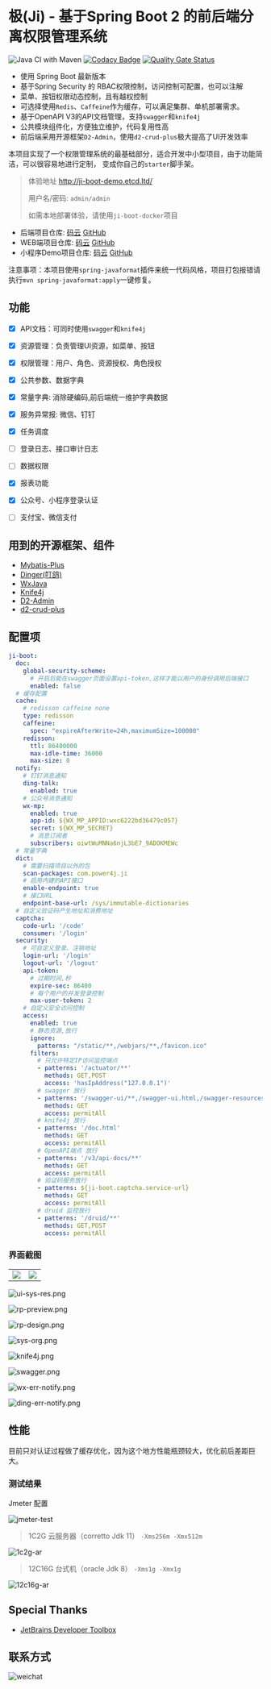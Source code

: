 # 极(Ji) - 基于Spring Boot 2 的前后端分离权限管理系统

![Java CI with Maven](https://github.com/power4j/ji-boot/workflows/Java%20CI%20with%20Maven/badge.svg)
[![Codacy Badge](https://api.codacy.com/project/badge/Grade/ed364ed75f234c7c9ae26e3862849aa3)](https://app.codacy.com/gh/power4j/ji-boot?utm_source=github.com&utm_medium=referral&utm_content=power4j/ji-boot&utm_campaign=Badge_Grade)
[![Quality Gate Status](https://sonarcloud.io/api/project_badges/measure?project=power4j_ji-boot&metric=alert_status)](https://sonarcloud.io/dashboard?id=power4j_ji-boot)

- 使用 Spring Boot 最新版本
- 基于Spring Security 的 RBAC权限控制，访问控制可配置，也可以注解
- 菜单、按钮权限动态控制，且有越权控制
- 可选择使用`Redis`、`Caffeine`作为缓存，可以满足集群、单机部署需求。
- 基于OpenAPI V3的API文档管理，支持`swagger`和`knife4j`
- 公共模块组件化，方便独立维护，代码复用性高
- 前后端采用开源框架`D2-Admin`，使用`d2-crud-plus`极大提高了UI开发效率

本项目实现了一个权限管理系统的最基础部分，适合开发中小型项目，由于功能简洁，可以很容易地进行定制，
变成你自己的`starter`脚手架。


> 体验地址 http://ji-boot-demo.etcd.ltd/
> 
>用户名/密码: `admin/admin`
>
> 如需本地部署体验，请使用`ji-boot-docker`项目

- 后端项目仓库:  [码云](https://gitee.com/power4j/ji-boot)    [GitHub](https://github.com/power4j/ji-boot)
- WEB端项目仓库:  [码云](https://github.com/power4j/ji-admin-ui)    [GitHub](https://github.com/power4j/ji-admin-ui)
- 小程序Demo项目仓库:  [码云](https://gitee.com/power4j/demo-wx-miniapp)    [GitHub](https://github.com/power4j/demo-wx-miniapp) 

注意事项：本项目使用`spring-javaformat`插件来统一代码风格，项目打包报错请执行`mvn spring-javaformat:apply`一键修复。

## 功能

- [x] API文档：可同时使用`swagger`和`knife4j`
- [x] 资源管理：负责管理UI资源，如菜单、按钮
- [x] 权限管理：用户、角色、资源授权、角色授权
- [x] 公共参数、数据字典
- [x] 常量字典: 消除硬编码,前后端统一维护字典数据
- [x] 服务异常报: 微信、钉钉
- [x] 任务调度
- [ ] 登录日志、接口审计日志
- [ ] 数据权限
- [x] 报表功能
- [x] 公众号、小程序登录认证
- [ ] 支付宝、微信支付


## 用到的开源框架、组件

- [Mybatis-Plus](https://github.com/baomidou/mybatis-plus)
- [Dinger(叮鸽)](https://github.com/AnswerAIL/dingtalk-spring-boot-starter)
- [WxJava](https://github.com/Wechat-Group/WxJava)
- [Knife4j](https://gitee.com/xiaoym/knife4j)
- [D2-Admin](https://github.com/d2-projects/d2-admin)
- [d2-crud-plus](https://github.com/greper/d2-crud-plus)


## 配置项

```yaml
ji-boot:
  doc:
    global-security-scheme: 
      # 开启后能在swagger页面设置api-token,这样才能以用户的身份调用后端接口
      enabled: false
  # 缓存配置
  cache:
    # redisson caffeine none
    type: redisson
    caffeine:
      spec: "expireAfterWrite=24h,maximumSize=100000"
    redisson:
      ttl: 86400000
      max-idle-time: 36000
      max-size: 0
  notify:
    # 钉钉消息通知
    ding-talk:
      enabled: true
    # 公众号消息通知
    wx-mp:
      enabled: true
      app-id: ${WX_MP_APPID:wxc6222bd36479c057}
      secret: ${WX_MP_SECRET}
      # 消息订阅者
      subscribers: oiwtWuMNNa6njL3bE7_9ADOKMEWc
  # 常量字典
  dict:
    # 需要扫描项目以外的包
    scan-packages: com.power4j.ji
    # 启用内建的API接口
    enable-endpoint: true
    # 接口URL
    endpoint-base-url: /sys/immutable-dictionaries
  # 自定义验证码产生地址和消费地址
  captcha:
    code-url: '/code'
    consumer: '/login'
  security:
    # 可自定义登录、注销地址
    login-url: '/login'
    logout-url: '/logout'
    api-token:
      # 过期时间,秒
      expire-sec: 86400
      # 每个用户的并发登录控制
      max-user-token: 2
    # 自定义安全访问控制
    access:
      enabled: true
      # 静态资源,放行
      ignore:
        patterns: "/static/**,/webjars/**,/favicon.ico"
      filters:
        # 只允许特定IP访问监控端点
        - patterns: '/actuator/**'
          methods: GET,POST
          access: 'hasIpAddress("127.0.0.1")'
        # swagger 放行
        - patterns: '/swagger-ui/**,/swagger-ui.html,/swagger-resources'
          methods: GET
          access: permitAll
        # knife4j 放行  
        - patterns: '/doc.html'
          methods: GET
          access: permitAll
        # OpenAPI端点 放行    
        - patterns: '/v3/api-docs/**'
          methods: GET
          access: permitAll
        # 验证码服务放行  
        - patterns: ${ji-boot.captcha.service-url}
          methods: GET
          access: permitAll
        # druid 监控放行  
        - patterns: '/druid/**'
          methods: GET,POST
          access: permitAll

```



### 界面截图

<table>
  <tr>
    <td><img src="http://picdn.eta.pub/img/login.jpg"></td>
    <td><img src="http://picdn.eta.pub/img/login-scuccess.jpg"></td>
  </tr>
</table>

![ui-sys-res.png](docs/assets/img/testing/ui-sys-res.png)


![rp-preview.png](docs/assets/img/testing/rp-preview.png)


![rp-design.png ](docs/assets/img/testing/rp-design.png)


![sys-org.png](docs/assets/img/testing/sys-org.png)


![knife4j.png](docs/assets/img/testing/knife4j.png)


![swagger.png](docs/assets/img/testing/swagger.png)


![wx-err-notify.png](docs/assets/img/testing/wx-err-notify.png)


![ding-err-notify.png](docs/assets/img/testing/ding-err-notify.png)

## 性能

目前只对认证过程做了缓存优化，因为这个地方性能瓶颈较大，优化前后差距巨大。

### 测试结果

Jmeter 配置

![jmeter-test](docs/assets/img/testing/1c2g-1.png)

> 1C2G 云服务器（corretto Jdk 11） `-Xms256m -Xmx512m`

![1c2g-ar](docs/assets/img/testing/1c2g-ar.png)


> 12C16G 台式机（oracle Jdk 8） `-Xms1g -Xmx1g`

![12c16g-ar](docs/assets/img/testing/12c16g-ar.png)

## Special Thanks

- [JetBrains Developer Toolbox](https://www.jetbrains.com/?from=sequence)


 ## 联系方式


![weichat](docs/assets/img/wei-chat.png)

